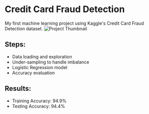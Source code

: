 # Credit Card Fraud Detection

My first machine learning project using Kaggle's Credit Card Fraud Detection dataset.
![Project Thumbnail](thumnail.pnj)


## Steps:
- Data loading and exploration
- Under-sampling to handle imbalance
- Logistic Regression model
- Accuracy evaluation

## Results:
- Training Accuracy: 94.9%
- Testing Accuracy: 94.4%
